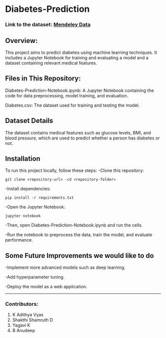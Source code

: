 # Diabetes-Prediction

### Link to the dataset: [Mendeley Data](https://data.mendeley.com/datasets/d5dtz46xcz/1)


## Overview:
This project aims to predict diabetes using machine learning techniques. It includes a Jupyter Notebook for training and evaluating a model and a dataset containing relevant medical features.

## Files in This Repository:
Diabetes-Prediction-Notebook.ipynb: A Jupyter Notebook containing the code for data preprocessing, model training, and evaluation.

Diabetes.csv: The dataset used for training and testing the model.

## Dataset Details
The dataset contains medical features such as glucose levels, BMI, and blood pressure, which are used to predict whether a person has diabetes or not.

## Installation
To run this project locally, follow these steps:
-Clone this repository: 
```
git clone <repository-url> -cd <repository-folder>
```
-Install dependencies: 
```
pip install -r requirements.txt
```
-Open the Jupyter Notebook: 
```
jupyter notebook
```
-Then, open Diabetes-Prediction-Notebook.ipynb and run the cells.

-Run the notebook to preprocess the data, train the model, and evaluate performance.

## Some Future Improvements we would like to do

-Implement more advanced models such as deep learning.

-Add hyperparameter tuning.

-Deploy the model as a web application.

---

### Contributors:

1. K Adithya Vyas
2. Shakthi Shamruth D
3. Yagavi K
4. B Anudeep
